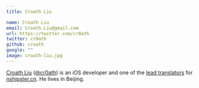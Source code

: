 ```yaml
---
title: Croath Liu

name: Croath Liu
email: Croath.Liu@gmail.com
url: https://twitter.com/cr0ath
twitter: cr0ath
github: croath
google: ""
image: croath-liu.jpg
---
```


[Croath Liu](http://croath.com) ([@cr0ath](https://twitter.com/cr0ath)) is an iOS developer and one of the [lead translators](http://nshipster.cn/translators/croath-liu/) for [nshipster.cn](http://nshipster.cn/). He lives in Beijing.